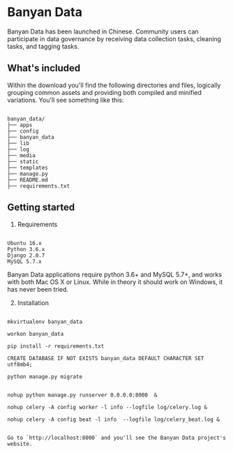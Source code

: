 # Banyan Data

Banyan Data has been launched in Chinese. Community users can participate in data governance by receiving data collection tasks, cleaning tasks, and tagging tasks.


## What's included


Within the download you'll find the following directories and files, logically grouping common assets and providing both compiled and minified variations. You'll see something like this:


```

banyan_data/
├── apps
├── config
├── banyan_data
├── lib
├── log
├── media
├── static
├── templates
├── manage.py
├── README.md
├── requirements.txt

```


## Getting started


1. Requirements

```

Ubuntu 16.x
Python 3.6.x
Django 2.0.7
MySQL 5.7.x

```

Banyan Data applications require python 3.6+ and MySQL 5.7+, and works with both Mac OS X or Linux. While in theory it should work on Windows, it has never been tried.


2. Installation

```

mkvirtualenv banyan_data

workon banyan_data

pip install -r requirements.txt

CREATE DATABASE IF NOT EXISTS banyan_data DEFAULT CHARACTER SET utf8mb4;

python manage.py migrate


nohup python manage.py runserver 0.0.0.0:8000  &

nohup celery -A config worker -l info --logfile log/celery.log &

nohup celery -A config beat -l info  --logfile log/celery_beat.log &


```

    Go to `http://localhost:8000` and you'll see the Banyan Data project's website.



